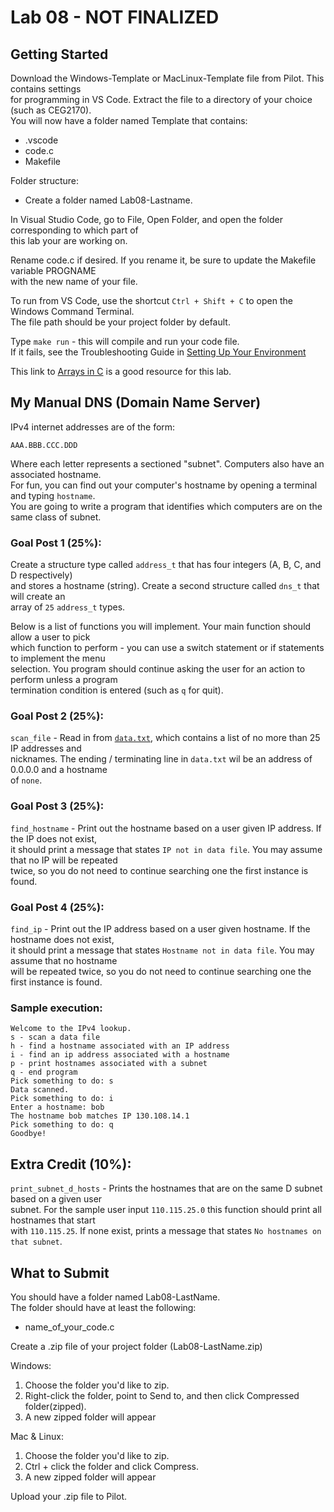 # Lab 08 - NOT FINALIZED

## Getting Started

Download the Windows-Template or MacLinux-Template file from Pilot.  This contains settings  
for programming in VS Code.  Extract the file to a directory of your choice (such as CEG2170).  
You will now have a folder named Template that contains:
* .vscode
* code.c
* Makefile

Folder structure:
* Create a folder named Lab08-Lastname.

In Visual Studio Code, go to File, Open Folder, and open the folder corresponding to which part of  
this lab your are working on.

Rename code.c if desired.  If you rename it, be sure to update the Makefile variable PROGNAME  
with the new name of your file.

To run from VS Code, use the shortcut `Ctrl + Shift + C` to open the Windows Command Terminal.  
The file path should be your project folder by default.

Type `make run` - this will compile and run your code file.  
If it fails, see the Troubleshooting Guide in [Setting Up Your Environment](https://github.com/pattonsgirl/Spring2020-CEG2170)

This link to [Arrays in C](https://www.tutorialspoint.com/cprogramming/c_arrays.htm) is a good resource for this lab.

## My Manual DNS (Domain Name Server)
IPv4 internet addresses are of the form:
```
AAA.BBB.CCC.DDD
```
Where each letter represents a sectioned "subnet".  Computers also have an associated hostname.  
For fun, you can find out your computer's hostname by opening a terminal and typing `hostname`.  
You are going to write a program that identifies which computers are on the same class of subnet.  

### Goal Post 1 (25%):
Create a structure type called `address_t` that has four integers (A, B, C, and D respectively)  
and stores a hostname (string).  Create a second structure called `dns_t` that will create an  
array of `25` `address_t` types. 

Below is a list of functions you will implement.  Your main function should allow a user to pick  
which function to perform - you can use a switch statement or if statements to implement the menu  
selection.  You program should continue asking the user for an action to perform unless a program  
termination condition is entered (such as `q` for quit).

### Goal Post 2 (25%):
`scan_file` - Read in from [`data.txt`](./data.txt), which contains a list of no more than 25 IP addresses and  
nicknames.  The ending / terminating line in `data.txt` wil be an address of 0.0.0.0 and a hostname  
of `none`.

### Goal Post 3 (25%):
`find_hostname` - Print out the hostname based on a user given IP address.  If the IP does not exist,  
it should print a message that states `IP not in data file`.  You may assume that no IP will be repeated  
twice, so you do not need to continue searching one the first instance is found.

### Goal Post 4 (25%):
`find_ip` - Print out the IP address based on a user given hostname.  If the hostname does not exist,  
it should print a message that states `Hostname not in data file`.  You may assume that no hostname  
will be repeated twice, so you do not need to continue searching one the first instance is found.

### Sample execution:
```
Welcome to the IPv4 lookup.  
s - scan a data file
h - find a hostname associated with an IP address
i - find an ip address associated with a hostname
p - print hostnames associated with a subnet
q - end program
Pick something to do: s
Data scanned.
Pick something to do: i
Enter a hostname: bob
The hostname bob matches IP 130.108.14.1
Pick something to do: q
Goodbye!

```

## Extra Credit (10%):
`print_subnet_d_hosts` - Prints the hostnames that are on the same D subnet based on a given user  
subnet.  For the sample user input `110.115.25.0` this function should print all hostnames that start  
with `110.115.25`.  If none exist, prints a message that states `No hostnames on that subnet`.

## What to Submit
You should have a folder named Lab08-LastName.  
The folder should have at least the following:
* name_of_your_code.c  

Create a .zip file of your project folder (Lab08-LastName.zip)

Windows:
1. Choose the folder you'd like to zip.
2. Right-click the folder, point to Send to, and then click Compressed folder(zipped). 
3. A new zipped folder will appear 
 
Mac & Linux:
1. Choose the folder you'd like to zip.
2. Ctrl + click the folder and click Compress. 
3. A new zipped folder will appear 

Upload your .zip file to Pilot.